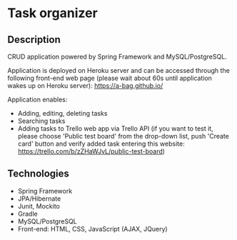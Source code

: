 # **Task organizer**

## Description
CRUD application powered by Spring Framework and MySQL/PostgreSQL.

Application is deployed on Heroku server and can be accessed through the following front-end web page (please wait about 60s until application wakes up on Heroku server): https://a-bag.github.io/

Application enables:
 - Adding, editing, deleting tasks
 - Searching tasks 
 - Adding tasks to Trello web app via Trello API (if you want to test it, please choose 'Public test board' from the drop-down list, push 'Create card' button and  verify added task entering this website: https://trello.com/b/zZHaWJvL/public-test-board)

## Technologies

 - Spring Framework
 - JPA/Hibernate
 - Junit, Mockito
 - Gradle
 - MySQL/PostgreSQL
 - Front-end: HTML, CSS, JavaScript (AJAX, JQuery)

